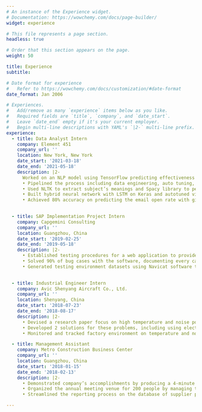 ```yaml
---
# An instance of the Experience widget.
# Documentation: https://wowchemy.com/docs/page-builder/
widget: experience

# This file represents a page section.
headless: true

# Order that this section appears on the page.
weight: 50

title: Experience
subtitle:

# Date format for experience
#   Refer to https://wowchemy.com/docs/customization/#date-format
date_format: Jan 2006

# Experiences.
#   Add/remove as many `experience` items below as you like.
#   Required fields are `title`, `company`, and `date_start`.
#   Leave `date_end` empty if it's your current employer.
#   Begin multi-line descriptions with YAML's `|2-` multi-line prefix.
experience:
  - title: Data Analyst Intern
    company: Element 451
    company_url: ''
    location: New York, New York
    date_start: '2021-03-18'
    date_end: '2021-05-18'
    description: |2-
      Worked on an NLP model using TensorFlow predicting effectiveness of marketing email  
      •	Pipelined the process including data engineering, auto tuning, training and validation  
      •	Used NLTK to extract subject’s meanings and Spacy library to perform NER  
      •	Built hybrid neural network with LSTM on Keras and autotuned via Keras-tuner  
      •	Achieved 80% accuracy on predicting the email open rate with given email’s subject  

  
  - title: SAP Implementation Project Intern
    company: Capgemini Consulting
    company_url: ''
    location: Guangzhou, China
    date_start: '2019-02-25'
    date_end: '2019-05-18'
    description: |2-
      •	Established testing procedures for a web application to provide easy access to the ERP system on WeChat  
      •	Solved 90% of bug cases with the software, documenting every case on the error report for follow-ups  
      •	Generated testing environment datasets using Navicat software to manipulate MySQL database

        
  - title: Industrial Engineer Intern
    company: Avic Shenyang Aircraft Co., Ltd. 
    company_url: ''
    location: Shenyang, China
    date_start: '2018-07-23'
    date_end: '2018-08-17'
    description: |2-
      •	Devised a research paper focus on high temperature and noise pollution in the factory  
      •	Developed 2 solutions for these problems, including using electric power, air conditioners  
      •	Monitored and tracked factory environment on temperature and noise using thermometer and decibel meter

  - title: Management Assistant
    company: Metro Construction Business Center
    company_url: ''
    location: Guangzhou, China
    date_start: '2018-01-15'
    date_end: '2018-02-13'
    description: |2-
      •	Demonstrated company’s accomplishments by producing a 4-minute video presentation  
      •	Organized the annual meeting venue for 200 people by managing the audio and video setup  
      •	Streamlined the reporting process on the database of supplier project progress information

---
```

